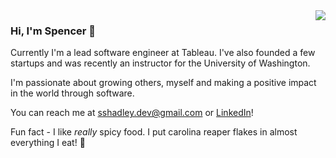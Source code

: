 <img align="right" src="https://spencer-shadley.github.io/img/dancing-spencer.gif">

### Hi, I'm Spencer 👋

Currently I'm a lead software engineer at Tableau. I've also founded a few startups and was recently an instructor for the University of Washington.

I'm passionate about growing others, myself and making a positive impact in the world through software.

You can reach me at sshadley.dev@gmail.com or <a href="https://www.linkedin.com/in/spencershadley"> LinkedIn<a/>!

Fun fact - I like _really_ spicy food. I put carolina reaper flakes in almost everything I eat! 🌋
